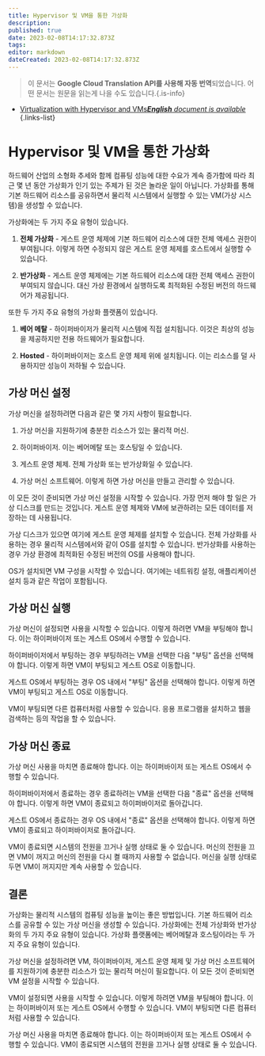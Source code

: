 ```yaml
---
title: Hypervisor 및 VM을 통한 가상화
description: 
published: true
date: 2023-02-08T14:17:32.873Z
tags: 
editor: markdown
dateCreated: 2023-02-08T14:17:32.873Z
---
```


> 이 문서는 **Google Cloud Translation API를 사용해 자동 번역**되었습니다.
어떤 문서는 원문을 읽는게 나을 수도 있습니다.{.is-info}



- [Virtualization with Hypervisor and VMs***English** document is available*](/en/Knowledge-base/Backend/virtualization-with-hypervisor-and-vms)
{.links-list}


# Hypervisor 및 VM을 통한 가상화

하드웨어 산업의 소형화 추세와 함께 컴퓨팅 성능에 대한 수요가 계속 증가함에 따라 최근 몇 년 동안 가상화가 인기 있는 주제가 된 것은 놀라운 일이 아닙니다. 가상화를 통해 기본 하드웨어 리소스를 공유하면서 물리적 시스템에서 실행할 수 있는 VM(가상 시스템)을 생성할 수 있습니다.

가상화에는 두 가지 주요 유형이 있습니다.

1. **전체 가상화** - 게스트 운영 체제에 기본 하드웨어 리소스에 대한 전체 액세스 권한이 부여됩니다. 이렇게 하면 수정되지 않은 게스트 운영 체제를 호스트에서 실행할 수 있습니다.

2. **반가상화** - 게스트 운영 체제에는 기본 하드웨어 리소스에 대한 전체 액세스 권한이 부여되지 않습니다. 대신 가상 환경에서 실행하도록 최적화된 수정된 버전의 하드웨어가 제공됩니다.

또한 두 가지 주요 유형의 가상화 플랫폼이 있습니다.

1. **베어 메탈** - 하이퍼바이저가 물리적 시스템에 직접 설치됩니다. 이것은 최상의 성능을 제공하지만 전용 하드웨어가 필요합니다.

2. **Hosted** - 하이퍼바이저는 호스트 운영 체제 위에 설치됩니다. 이는 리소스를 덜 사용하지만 성능이 저하될 수 있습니다.

## 가상 머신 설정

가상 머신을 설정하려면 다음과 같은 몇 가지 사항이 필요합니다.

1. 가상 머신을 지원하기에 충분한 리소스가 있는 물리적 머신.

2. 하이퍼바이저. 이는 베어메탈 또는 호스팅일 수 있습니다.

3. 게스트 운영 체제. 전체 가상화 또는 반가상화일 수 있습니다.

4. 가상 머신 소프트웨어. 이렇게 하면 가상 머신을 만들고 관리할 수 있습니다.

이 모든 것이 준비되면 가상 머신 설정을 시작할 수 있습니다. 가장 먼저 해야 할 일은 가상 디스크를 만드는 것입니다. 게스트 운영 체제와 VM에 보관하려는 모든 데이터를 저장하는 데 사용됩니다.

가상 디스크가 있으면 여기에 게스트 운영 체제를 설치할 수 있습니다. 전체 가상화를 사용하는 경우 물리적 시스템에서와 같이 OS를 설치할 수 있습니다. 반가상화를 사용하는 경우 가상 환경에 최적화된 수정된 버전의 OS를 사용해야 합니다.

OS가 설치되면 VM 구성을 시작할 수 있습니다. 여기에는 네트워킹 설정, 애플리케이션 설치 등과 같은 작업이 포함됩니다.

## 가상 머신 실행

가상 머신이 설정되면 사용을 시작할 수 있습니다. 이렇게 하려면 VM을 부팅해야 합니다. 이는 하이퍼바이저 또는 게스트 OS에서 수행할 수 있습니다.

하이퍼바이저에서 부팅하는 경우 부팅하려는 VM을 선택한 다음 "부팅" 옵션을 선택해야 합니다. 이렇게 하면 VM이 부팅되고 게스트 OS로 이동합니다.

게스트 OS에서 부팅하는 경우 OS 내에서 "부팅" 옵션을 선택해야 합니다. 이렇게 하면 VM이 부팅되고 게스트 OS로 이동합니다.

VM이 부팅되면 다른 컴퓨터처럼 사용할 수 있습니다. 응용 프로그램을 설치하고 웹을 검색하는 등의 작업을 할 수 있습니다.

## 가상 머신 종료

가상 머신 사용을 마치면 종료해야 합니다. 이는 하이퍼바이저 또는 게스트 OS에서 수행할 수 있습니다.

하이퍼바이저에서 종료하는 경우 종료하려는 VM을 선택한 다음 "종료" 옵션을 선택해야 합니다. 이렇게 하면 VM이 종료되고 하이퍼바이저로 돌아갑니다.

게스트 OS에서 종료하는 경우 OS 내에서 "종료" 옵션을 선택해야 합니다. 이렇게 하면 VM이 종료되고 하이퍼바이저로 돌아갑니다.

VM이 종료되면 시스템의 전원을 끄거나 실행 상태로 둘 수 있습니다. 머신의 전원을 끄면 VM이 꺼지고 머신의 전원을 다시 켤 때까지 사용할 수 없습니다. 머신을 실행 상태로 두면 VM이 꺼지지만 계속 사용할 수 있습니다.

## 결론

가상화는 물리적 시스템의 컴퓨팅 성능을 높이는 좋은 방법입니다. 기본 하드웨어 리소스를 공유할 수 있는 가상 머신을 생성할 수 있습니다. 가상화에는 전체 가상화와 반가상화의 두 가지 주요 유형이 있습니다. 가상화 플랫폼에는 베어메탈과 호스팅이라는 두 가지 주요 유형이 있습니다.

가상 머신을 설정하려면 VM, 하이퍼바이저, 게스트 운영 체제 및 가상 머신 소프트웨어를 지원하기에 충분한 리소스가 있는 물리적 머신이 필요합니다. 이 모든 것이 준비되면 VM 설정을 시작할 수 있습니다.

VM이 설정되면 사용을 시작할 수 있습니다. 이렇게 하려면 VM을 부팅해야 합니다. 이는 하이퍼바이저 또는 게스트 OS에서 수행할 수 있습니다. VM이 부팅되면 다른 컴퓨터처럼 사용할 수 있습니다.

가상 머신 사용을 마치면 종료해야 합니다. 이는 하이퍼바이저 또는 게스트 OS에서 수행할 수 있습니다. VM이 종료되면 시스템의 전원을 끄거나 실행 상태로 둘 수 있습니다.